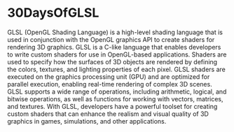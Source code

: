 # 30DaysOfGLSL

GLSL (OpenGL Shading Language) is a high-level shading language that is used in conjunction with the OpenGL graphics API to create shaders for rendering 3D graphics. GLSL is a C-like language that enables developers to write custom shaders for use in OpenGL-based applications. Shaders are used to specify how the surfaces of 3D objects are rendered by defining the colors, textures, and lighting properties of each pixel. GLSL shaders are executed on the graphics processing unit (GPU) and are optimized for parallel execution, enabling real-time rendering of complex 3D scenes. GLSL supports a wide range of operations, including arithmetic, logical, and bitwise operations, as well as functions for working with vectors, matrices, and textures. With GLSL, developers have a powerful toolset for creating custom shaders that can enhance the realism and visual quality of 3D graphics in games, simulations, and other applications.
